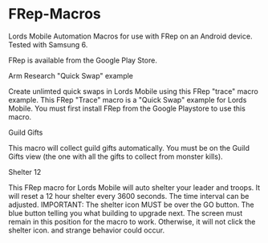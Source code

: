 # FRep-Macros
Lords Mobile Automation Macros for use with FRep on an Android device.
Tested with Samsung 6.

FRep is available from the Google Play Store.


Arm Research "Quick Swap" example

Create unlimted quick swaps in Lords Mobile using this FRep "trace" macro example. This FRep "Trace" macro is a "Quick Swap" example for Lords Mobile. You must first install FRep from the Google Playstore to use this macro.

Guild Gifts

This macro will collect guild gifts automatically. You must be on the Guild Gifts view (the one with all the gifts to collect from monster kills). 

Shelter 12

This FRep macro for Lords Mobile will auto shelter your leader and troops. It will reset a 12 hour shelter every 3600 seconds. The time interval can be adjusted. 
IMPORTANT: The shelter icon MUST be over the GO button. The blue button telling you what building to upgrade next. The screen must remain in this position for the macro to work. Otherwise, it will not click the shelter icon. and strange behavior could occur.


